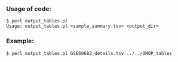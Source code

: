 ### Usage of code:
```
$ perl output_tables.pl 
Usage: output_tables.pl <sample_summary.tsv> <output_dir>
```
### Example:
```
$ perl output_tables.pl GSE60682_details.tsv ../../OMOP_tables
```

